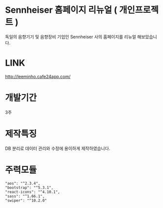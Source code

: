 # Sennheiser 홈페이지 리뉴얼 ( 개인프로젝트 )
독일의 음향기기 및 음향장비 기업인 Sennheiser 사의 홈페이지를 리뉴얼 해보았습니다.

# LINK
http://leeminho.cafe24app.com/

# 개발기간
3주

# 제작특징
DB 분리로 데이터 관리와 수정에 용이하게 제작하였습니다.

# 주력모듈
    "aos": "^2.3.4",
    "bootstrap": "^5.3.1",
    "react-icons": "^4.10.1",
    "sass": "^1.66.1",
    "swiper": "^10.2.0"
